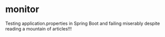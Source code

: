 # monitor
Testing application.properties in Spring Boot and failing miserably despite reading a mountain of articles!!!
